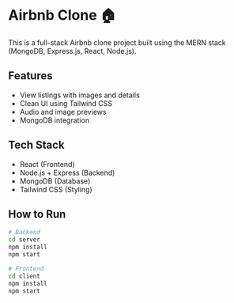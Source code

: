 # Airbnb Clone 🏠

This is a full-stack Airbnb clone project built using the MERN stack (MongoDB, Express.js, React, Node.js).

## Features
- View listings with images and details
- Clean UI using Tailwind CSS
- Audio and image previews
- MongoDB integration

## Tech Stack
- React (Frontend)
- Node.js + Express (Backend)
- MongoDB (Database)
- Tailwind CSS (Styling)

## How to Run
```bash
# Backend
cd server
npm install
npm start

# Frontend
cd client
npm install
npm start
